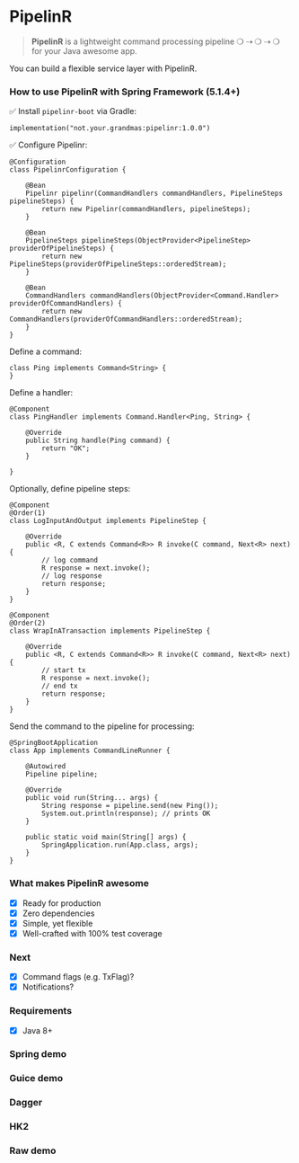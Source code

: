 # PipelinR

> **PipelinR** is a lightweight command processing pipeline ❍ ⇢ ❍ ⇢ ❍ for your Java awesome app. 

You can build a flexible service layer with PipelinR.

### How to use PipelinR with Spring Framework (5.1.4+) 

✅ Install `pipelinr-boot` via Gradle:
```
implementation("not.your.grandmas:pipelinr:1.0.0")
```

✅ Configure Pipelinr:
```
@Configuration
class PipelinrConfiguration {

    @Bean
    Pipelinr pipelinr(CommandHandlers commandHandlers, PipelineSteps pipelineSteps) {
        return new Pipelinr(commandHandlers, pipelineSteps);
    }

    @Bean
    PipelineSteps pipelineSteps(ObjectProvider<PipelineStep> providerOfPipelineSteps) {
        return new PipelineSteps(providerOfPipelineSteps::orderedStream);
    }

    @Bean
    CommandHandlers commandHandlers(ObjectProvider<Command.Handler> providerOfCommandHandlers) {
        return new CommandHandlers(providerOfCommandHandlers::orderedStream);
    }
}
```

Define a command:
```
class Ping implements Command<String> {
}
```

Define a handler:
```
@Component
class PingHandler implements Command.Handler<Ping, String> {

    @Override
    public String handle(Ping command) {
        return "OK";
    }

}
```

Optionally, define pipeline steps:
```
@Component
@Order(1)
class LogInputAndOutput implements PipelineStep {

    @Override
    public <R, C extends Command<R>> R invoke(C command, Next<R> next) {
        // log command
        R response = next.invoke();
        // log response
        return response;
    }
}
```

```
@Component
@Order(2)
class WrapInATransaction implements PipelineStep {

    @Override
    public <R, C extends Command<R>> R invoke(C command, Next<R> next) {
        // start tx
        R response = next.invoke();
        // end tx
        return response;
    }
}
```

Send the command to the pipeline for processing:
```
@SpringBootApplication
class App implements CommandLineRunner {

    @Autowired
    Pipeline pipeline;

    @Override
    public void run(String... args) {
        String response = pipeline.send(new Ping());
        System.out.println(response); // prints OK        
    }

    public static void main(String[] args) {
        SpringApplication.run(App.class, args);
    }
}

```


### What makes PipelinR awesome
- [x] Ready for production
- [x] Zero dependencies
- [x] Simple, yet flexible
- [x] Well-crafted with 100% test coverage

### Next
- [x] Command flags (e.g. TxFlag)?
- [x] Notifications?

### Requirements
- [x] Java 8+

### Spring demo


### Guice demo

### Dagger

### HK2


### Raw demo
